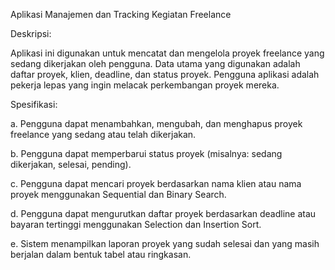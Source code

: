 Aplikasi Manajemen dan Tracking Kegiatan Freelance

Deskripsi:

Aplikasi ini digunakan untuk mencatat dan mengelola proyek freelance yang sedang dikerjakan oleh pengguna. Data utama yang digunakan adalah daftar proyek, klien, deadline, dan status proyek. Pengguna aplikasi adalah pekerja lepas yang ingin melacak perkembangan proyek mereka.

Spesifikasi:

a. Pengguna dapat menambahkan, mengubah, dan menghapus proyek freelance yang sedang atau telah dikerjakan.

b. Pengguna dapat memperbarui status proyek (misalnya: sedang dikerjakan, selesai, pending).

c. Pengguna dapat mencari proyek berdasarkan nama klien atau nama proyek menggunakan Sequential dan Binary Search.

d. Pengguna dapat mengurutkan daftar proyek berdasarkan deadline atau bayaran tertinggi menggunakan Selection dan Insertion Sort.

e. Sistem menampilkan laporan proyek yang sudah selesai dan yang masih berjalan dalam bentuk tabel atau ringkasan.
